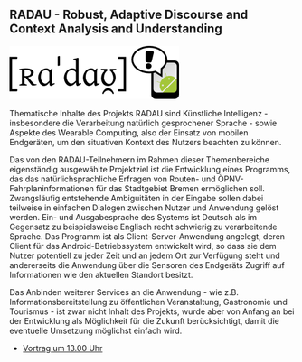 ## RADAU - Robust, Adaptive Discourse and Context Analysis and Understanding

<p class="logo"><img src="assets/img/radau.png" /></p>

Thematische Inhalte des Projekts RADAU sind Künstliche Intelligenz - insbesondere die Verarbeitung natürlich gesprochener Sprache - sowie Aspekte des Wearable Computing, also der Einsatz von mobilen Endgeräten, um den situativen Kontext des Nutzers beachten zu können.

Das von den RADAU-Teilnehmern im Rahmen dieser Themenbereiche eigenständig ausgewählte Projektziel ist die Entwicklung eines Programms, das das natürlichsprachliche Erfragen von Routen- und ÖPNV-Fahrplaninformationen für das Stadtgebiet Bremen ermöglichen soll. Zwangsläufig entstehende Ambiguitäten in der Eingabe sollen dabei teilweise in einfachen Dialogen zwischen Nutzer und Anwendung gelöst werden. Ein- und Ausgabesprache des Systems ist Deutsch als im Gegensatz zu beispielsweise Englisch recht schwierig zu verarbeitende Sprache. Das Programm ist als Client-Server-Anwendung angelegt, deren Client für das Android-Betriebssystem entwickelt wird, so dass sie dem Nutzer potentiell zu jeder Zeit und an jedem Ort zur Verfügung steht und andererseits die Anwendung über die Sensoren des Endgeräts Zugriff auf Informationen wie den aktuellen Standort besitzt.

Das Anbinden weiterer Services an die Anwendung - wie z.B. Informationsbereitstellung zu öffentlichen Veranstaltung, Gastronomie und Tourismus - ist zwar nicht Inhalt des Projekts, wurde aber von Anfang an bei der Entwicklung als Möglichkeit für die Zukunft berücksichtigt, damit die eventuelle Umsetzung möglichst einfach wird.

* [Vortrag um 13.00 Uhr](ablauf.html)
